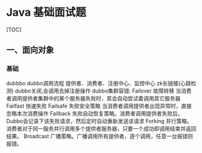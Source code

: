 # Java 基础面试题
[TOC]

## 一、面向对象
### 基础


    





dubbbo
  dubbo调用流程 提供者、消费者、注册中心、监控中心
  zk长链接(心跳检测)
  dubbo关闭,会调用去掉注册操作
  dubbo集群容错:
    Failover 故障转移 当消费者调用提供者集群中的某个服务器失败时，其会自动尝试着调用其它服务器
    Failfast 快速失败
    Failsafe 失败安全策略 当消费者调用提供者出现异常时，直接忽略本次消费操作
    Failback  失败自动恢复策略。消费者调用提供者失败后，Dubbo会记录下该失败请求，然后定时自动重新发送该请求
    Forking  并行策略。消费者对于同一服务并行调用多个提供者服务器，只要一个成功即调用结束并返回结果。
    Broadcast 广播策略。广播调用所有提供者，逐个调用，任意一台报错则报错。


















